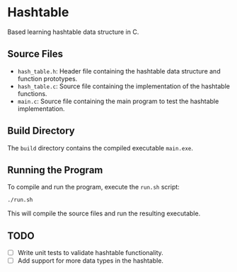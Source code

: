 # Hashtable 

Based learning hashtable data structure in C.

## Source Files
- `hash_table.h`: Header file containing the hashtable data structure and function prototypes.
- `hash_table.c`: Source file containing the implementation of the hashtable functions.
- `main.c`: Source file containing the main program to test the hashtable implementation.

## Build Directory

The `build` directory contains the compiled executable `main.exe`.

## Running the Program

To compile and run the program, execute the `run.sh` script: 
```bash
./run.sh
```
This will compile the source files and run the resulting executable.

## TODO
- [ ] Write unit tests to validate hashtable functionality.
- [ ] Add support for more data types in the hashtable.
